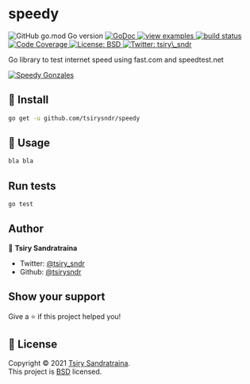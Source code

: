 <h1>speedy</h1>
<p>
  <img alt="GitHub go.mod Go version" src="https://img.shields.io/github/go-mod/go-version/tsirysndr/speedy">
  <a href="https://pkg.go.dev/github.com/tsirysndr/speedy" target="_blank">
    <img alt="GoDoc" src="https://godoc.org/github.com/tsirysndr/speedy?status.svg">
  </a>
  <a href="https://github.com/tsirysndr/speedy/tree/master/_examples" target="_blank">
    <img alt="view examples" src="https://img.shields.io/badge/learn%20by-examples-0077b3.svg">
  </a>
  <a href="https://travis-ci.org/tsirysndr/speedy" target="_blank">
    <img alt="build status" src="https://img.shields.io/travis/tsirysndr/speedy/master.svg">
  </a>
  <a href="https://codecov.io/github/tsirysndr/speedy?branch=master" target="_blank">
    <img alt="Code Coverage" src="https://img.shields.io/codecov/c/github/tsirysndr/speedy/master.svg" />
  </a>
  <a href="https://github.com/tsirysndr/speedy/blob/master/LICENSE" target="_blank">
    <img alt="License: BSD" src="https://img.shields.io/badge/License-BSD-yellow.svg" />
  </a>
  <a href="https://twitter.com/tsiry\_sndr" target="_blank">
    <img alt="Twitter: tsiry\_sndr" src="https://img.shields.io/twitter/follow/tsiry_sndr.svg?style=social" />
  </a>
</p>

Go library to test internet speed using fast.com and speedtest.net

[![Speedy Gonzales](https://upload.wikimedia.org/wikipedia/en/f/fe/Speedy_Gonzales.svg)](https://en.wikipedia.org/wiki/Speedy_Gonzales)


## 🚚 Install

```sh
go get -u github.com/tsirysndr/speedy
```

## 🚀 Usage

```sh
bla bla
```

## Run tests

```sh
go test
```

## Author

👤 **Tsiry Sandratraina**

* Twitter: [@tsiry\_sndr](https://twitter.com/tsiry\_sndr)
* Github: [@tsirysndr](https://github.com/tsirysndr)

## Show your support

Give a ⭐️ if this project helped you!

## 📝 License

Copyright © 2021 [Tsiry Sandratraina](https://github.com/tsirysndr).<br />
This project is [BSD](http://www.google.com) licensed.

